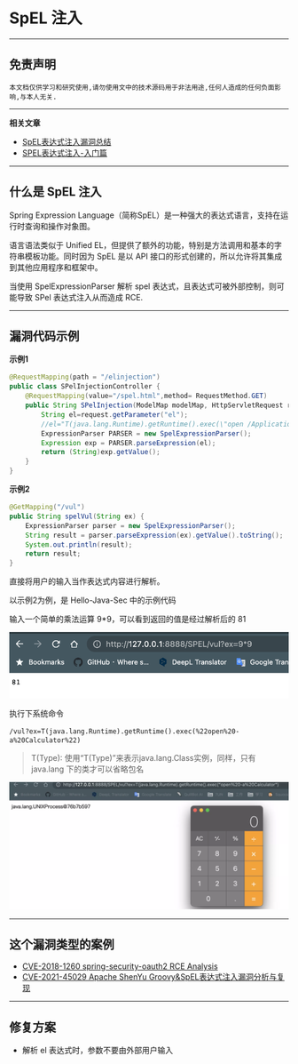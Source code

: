 # SpEL 注入

---

## 免责声明

`本文档仅供学习和研究使用,请勿使用文中的技术源码用于非法用途,任何人造成的任何负面影响,与本人无关.`

---

**相关文章**
- [SpEL表达式注入漏洞总结](https://www.mi1k7ea.com/2020/01/10/SpEL%E8%A1%A8%E8%BE%BE%E5%BC%8F%E6%B3%A8%E5%85%A5%E6%BC%8F%E6%B4%9E%E6%80%BB%E7%BB%93/)
- [SPEL表达式注入-入门篇](https://www.kingkk.com/2019/05/SPEL%E8%A1%A8%E8%BE%BE%E5%BC%8F%E6%B3%A8%E5%85%A5-%E5%85%A5%E9%97%A8%E7%AF%87/)

---

## 什么是 SpEL 注入

Spring Expression Language（简称SpEL）是一种强大的表达式语言，支持在运行时查询和操作对象图。

语言语法类似于 Unified EL，但提供了额外的功能，特别是方法调用和基本的字符串模板功能。同时因为 SpEL 是以 API 接口的形式创建的，所以允许将其集成到其他应用程序和框架中。

当使用 SpelExpressionParser 解析 spel 表达式，且表达式可被外部控制，则可能导致 SPel 表达式注入从而造成 RCE.

---

## 漏洞代码示例

**示例1**

```java
@RequestMapping(path = "/elinjection")
public class SPelInjectionController {
    @RequestMapping(value="/spel.html",method= RequestMethod.GET)
    public String SPelInjection(ModelMap modelMap, HttpServletRequest request, HttpServletResponse response) throws IOException {
        String el=request.getParameter("el");
        //el="T(java.lang.Runtime).getRuntime().exec(\"open /Applications/Calculator.app\")";
        ExpressionParser PARSER = new SpelExpressionParser();
        Expression exp = PARSER.parseExpression(el);
        return (String)exp.getValue();
    }
}
```

**示例2**

```java
@GetMapping("/vul")
public String spelVul(String ex) {
    ExpressionParser parser = new SpelExpressionParser();
    String result = parser.parseExpression(ex).getValue().toString();
    System.out.println(result);
    return result;
}
```

直接将用户的输入当作表达式内容进行解析。

以示例2为例，是 Hello-Java-Sec 中的示例代码

输入一个简单的乘法运算 9*9，可以看到返回的值是经过解析后的 81

![](../../../../../assets/img/Security/RedTeam/语言安全/JAVA安全/SpEL注入/1.png)

执行下系统命令
```
/vul?ex=T(java.lang.Runtime).getRuntime().exec(%22open%20-a%20Calculator%22)
```

> T(Type): 使用“T(Type)”来表示java.lang.Class实例，同样，只有 java.lang 下的类才可以省略包名

![](../../../../../assets/img/Security/RedTeam/语言安全/JAVA安全/SpEL注入/2.webp)

---

## 这个漏洞类型的案例

- [CVE-2018-1260 spring-security-oauth2 RCE Analysis](https://github.com/Cryin/Paper/blob/master/CVE-2018-1260%20spring-security-oauth2%20RCE%20Analysis.md)
- [CVE-2021-45029 Apache ShenYu Groovy&SpEL表达式注入漏洞分析与复现](https://mp.weixin.qq.com/s/SdNLthm5Ll3SnRhO0dGGgA)

---

## 修复方案

* 解析 el 表达式时，参数不要由外部用户输入
